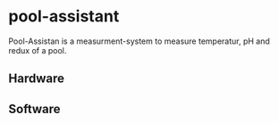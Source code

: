 # pool-assistant
Pool-Assistan is a measurment-system to measure temperatur, pH and redux of a pool.

## Hardware

## Software
